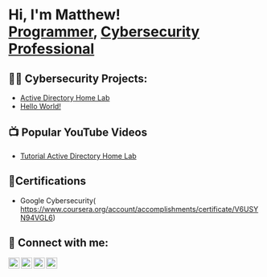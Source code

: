 <h1>Hi, I'm Matthew! <br/><a href="https://github.com/joshmadakor1">Programmer</a>, <a href="https://www.linkedin.com/in/joshmadakor/">Cybersecurity Professional</a></h1>

<h2>👨‍💻 Cybersecurity Projects:</h2>

  - [Active Directory Home Lab](https://github.com/Matt87ts/LABURLHERE)
  - [Hello World!](https://github.com/Matt87ts/LABURLHERE)

<h2>📺 Popular YouTube Videos</h2>

- [Tutorial Active Directory Home Lab](https://www.youtube.com/c/UCiVAQp_wmGY2N9V8Ui_WOXQ)

<h2>📄Certifications</h2>

- Google Cybersecurity(
https://www.coursera.org/account/accomplishments/certificate/V6USYN94VGL6)


<h2> 🤳 Connect with me:</h2>

[<img align="left" alt="MatthewSouza | YouTube" width="22px" src="https://cdn.jsdelivr.net/npm/simple-icons@v3/icons/youtube.svg" />][youtube]
[<img align="left" alt="MatthewSouza | Twitter" width="22px" src="https://cdn.jsdelivr.net/npm/simple-icons@v3/icons/twitter.svg" />][twitter]
[<img align="left" alt="MatthewSouza | LinkedIn" width="22px" src="https://cdn.jsdelivr.net/npm/simple-icons@v3/icons/linkedin.svg" />][linkedin]
[<img align="left" alt="MatthewSouza | indeed" width="22px" src="https://cdn.jsdelivr.net/npm/simple-icons@v3/icons/indeed.svg" />][indeed]

[youtube]: https://www.youtube.com/@Matt87ts
[twitter]: https://twitter.com/Matt87ts
[linkedin]: https://linkedin.com/in/
[indeed]: https://profile.indeed.com/p/matthews-rm8rq4p

<!--

Here are some ideas to get you started:

- 🔭 I’m currently working on ...
- 🌱 I’m currently learning ...
- 👯 I’m looking to collaborate on ...
- 🤔 I’m looking for help with ...
- 💬 Ask me about ...
- 📫 How to reach me: ...
- 😄 Pronouns: ...
- ⚡ Fun fact: ...
-->
